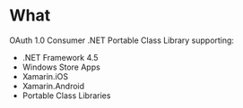 # What
OAuth 1.0 Consumer .NET Portable Class Library supporting:

* .NET Framework 4.5
* Windows Store Apps
* Xamarin.iOS
* Xamarin.Android
* Portable Class Libraries

